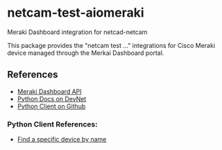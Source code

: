 # netcam-test-aiomeraki
Meraki Dashboard integration for netcad-netcam

This package provides the "netcam test ..." integrations
for Cisco Meraki device managed through the Merkai Dashboard portal.

## References

   * [Meraki Dashboard API](https://developer.cisco.com/meraki/api-v1/#!introduction)
   * [Python Docs on DevNet](https://developer.cisco.com/meraki/api-v1/#python)
   * [Python Client on Github](https://github.com/meraki/dashboard-api-python/)

### Python Client References:
   * [Find a specific device by name](https://developer.cisco.com/meraki/api-v1/#!get-organization-devices)

